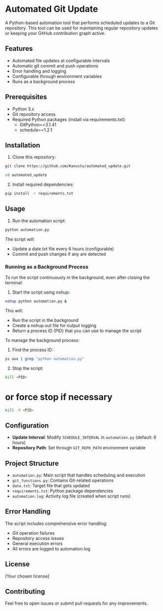 # Automated Git Update

A Python-based automation tool that performs scheduled updates to a Git repository. This tool can be used for maintaining regular repository updates or keeping your GitHub contribution graph active.

## Features

- Automated file updates at configurable intervals
- Automatic git commit and push operations
- Error handling and logging
- Configurable through environment variables
- Runs as a background process

## Prerequisites

- Python 3.x
- Git repository access
- Required Python packages (install via requirements.txt):
  - GitPython==3.1.41
  - schedule==1.2.1

## Installation

1. Clone this repository:
```bash
git clone https://github.com/Kanustu/automated_update.git
```
```bash
cd automated_update
```

2. Install required dependencies:
```bash
pip install -r requirements.txt
```

## Usage

1. Run the automation script:

```bash 
python automation.py
```

The script will:
- Update a date.txt file every 6 hours (configurable)
- Commit and push changes if any are detected

### Running as a Background Process

To run the script continuously in the background, even after closing the terminal:

1. Start the script using nohup:

```bash
nohup python automation.py &
```

This will:
- Run the script in the background
- Create a nohup.out file for output logging
- Return a process ID (PID) that you can use to manage the script

To manage the background process:

1. Find the process ID:

```bash
ps aux | grep "python automation.py"
```

2. Stop the script:

```bash
kill <PID>
```
# or force stop if necessary

```bash
kill -9 <PID>
```

## Configuration

- **Update Interval**: Modify `SCHEDULE_INTERVAL` in `automation.py` (default: 6 hours)
- **Repository Path**: Set through `GIT_REPO_PATH` environment variable

## Project Structure

- `automation.py`: Main script that handles scheduling and execution
- `git_functions.py`: Contains Git-related operations
- `date.txt`: Target file that gets updated
- `requirements.txt`: Python package dependencies
- `automation.log`: Activity log file (created when script runs)

## Error Handling

The script includes comprehensive error handling:
- Git operation failures
- Repository access issues
- General execution errors
- All errors are logged to automation.log

## License

[Your chosen license]

## Contributing

Feel free to open issues or submit pull requests for any improvements.